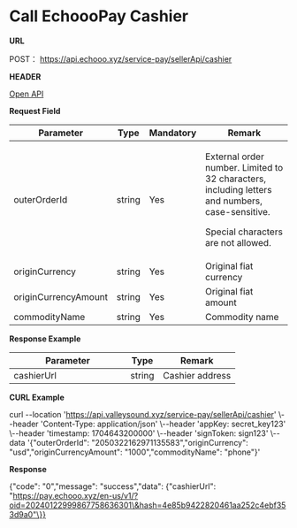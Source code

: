# Call EchoooPay Cashier

**URL**

POST： https://api.echooo.xyz/service-pay/sellerApi/cashier​



**HEADER**

​[Open API](../open-api-authentication-method/)



**Request Field**

| Parameter            | Type   | Mandatory | Remark                                                                                                                                           |
| -------------------- | ------ | --------- | ------------------------------------------------------------------------------------------------------------------------------------------------ |
| outerOrderId         | string | Yes       | <p>External order number. Limited to 32 characters, including letters and numbers, case-sensitive.</p><p>Special characters are not allowed.</p> |
| originCurrency       | string | Yes       | Original fiat currency                                                                                                                           |
| originCurrencyAmount | string | Yes       | Original fiat amount                                                                                                                             |
| commodityName        | string | Yes       | Commodity name                                                                                                                                   |

​**Response Example**

<table><thead><tr><th width="195.33333333333334">Parameter</th><th>Type</th><th>Remark</th></tr></thead><tbody><tr><td>cashierUrl</td><td>string</td><td>Cashier address</td></tr></tbody></table>

​**CURL Example**

curl --location 'https://api.valleysound.xyz/service-pay/sellerApi/cashier' \\--header 'Content-Type: application/json' \\--header 'appKey: secret\_key123' \\--header 'timestamp: 1704643200000' \\--header 'signToken: sign123' \\--data '{"outerOrderId": "2050322162971135583","originCurrency": "usd","originCurrencyAmount": "1000","commodityName": "phone"}'​

**Response**

{"code": "0","message": "success","data": {"cashierUrl": "https://pay.echooo.xyz/en-us/v1/?oid=20240122999867758636301\&hash=4e85b9422820461aa252c4ebf353d9a0"\}}​
